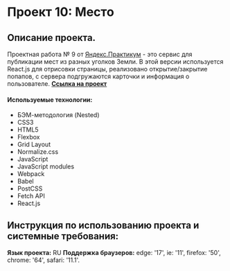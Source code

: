 # Проект 10: Место

## Описание проекта.
Проектная работа № 9 от [Яндекс.Практикум](https://praktikum.yandex.ru/) - это сервис для публикации мест из разных уголков Земли. В этой версии используется React.js для отрисовки страницы, реализовано открытие/закрытие попапов, с сервера подгружаются карточки и информация о пользователе.
[**Ссылка на проект**](https://rinata0912.github.io/mesto-react/)
#### Используемые технологии:
* БЭМ-методология (Nested)
* CSS3
* HTML5
* Flexbox
* Grid Layout
* Normalize.css
* JavaScript
* JavaScript modules
* Webpack
* Babel
* PostCSS
* Fetch API
* React.js
## Инструкция по использованию проекта и системные требования:
**Язык проекта:** RU
**Поддержка браузеров:** edge: '17', ie: '11', firefox: '50', chrome: '64', safari: '11.1'.
